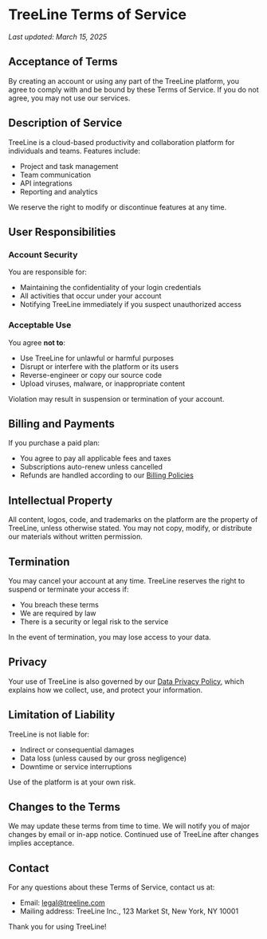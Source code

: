 # TreeLine Terms of Service

_Last updated: March 15, 2025_

## Acceptance of Terms

By creating an account or using any part of the TreeLine platform, you agree to comply with and be bound by these Terms of Service. If you do not agree, you may not use our services.

## Description of Service

TreeLine is a cloud-based productivity and collaboration platform for individuals and teams. Features include:
- Project and task management
- Team communication
- API integrations
- Reporting and analytics

We reserve the right to modify or discontinue features at any time.

## User Responsibilities

### Account Security
You are responsible for:
- Maintaining the confidentiality of your login credentials
- All activities that occur under your account
- Notifying TreeLine immediately if you suspect unauthorized access

### Acceptable Use
You agree **not to**:
- Use TreeLine for unlawful or harmful purposes
- Disrupt or interfere with the platform or its users
- Reverse-engineer or copy our source code
- Upload viruses, malware, or inappropriate content

Violation may result in suspension or termination of your account.

## Billing and Payments

If you purchase a paid plan:
- You agree to pay all applicable fees and taxes
- Subscriptions auto-renew unless cancelled
- Refunds are handled according to our [Billing Policies](billing_policies.md)

## Intellectual Property

All content, logos, code, and trademarks on the platform are the property of TreeLine, unless otherwise stated. You may not copy, modify, or distribute our materials without written permission.

## Termination

You may cancel your account at any time. TreeLine reserves the right to suspend or terminate your access if:
- You breach these terms
- We are required by law
- There is a security or legal risk to the service

In the event of termination, you may lose access to your data.

## Privacy

Your use of TreeLine is also governed by our [Data Privacy Policy](data_privacy.md), which explains how we collect, use, and protect your information.

## Limitation of Liability

TreeLine is not liable for:
- Indirect or consequential damages
- Data loss (unless caused by our gross negligence)
- Downtime or service interruptions

Use of the platform is at your own risk.

## Changes to the Terms

We may update these terms from time to time. We will notify you of major changes by email or in-app notice. Continued use of TreeLine after changes implies acceptance.

## Contact

For any questions about these Terms of Service, contact us at:
- Email: legal@treeline.com
- Mailing address: TreeLine Inc., 123 Market St, New York, NY 10001

Thank you for using TreeLine!
